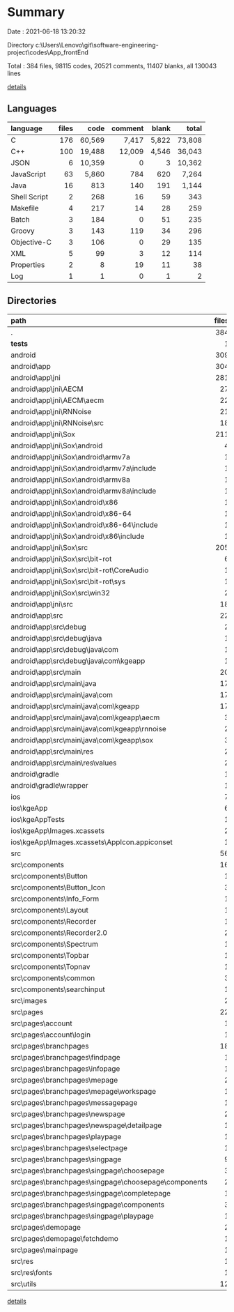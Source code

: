 # Summary

Date : 2021-06-18 13:20:32

Directory c:\Users\Lenovo\git\software-engineering-project\codes\App_frontEnd

Total : 384 files,  98115 codes, 20521 comments, 11407 blanks, all 130043 lines

[details](details.md)

## Languages
| language | files | code | comment | blank | total |
| :--- | ---: | ---: | ---: | ---: | ---: |
| C | 176 | 60,569 | 7,417 | 5,822 | 73,808 |
| C++ | 100 | 19,488 | 12,009 | 4,546 | 36,043 |
| JSON | 6 | 10,359 | 0 | 3 | 10,362 |
| JavaScript | 63 | 5,860 | 784 | 620 | 7,264 |
| Java | 16 | 813 | 140 | 191 | 1,144 |
| Shell Script | 2 | 268 | 16 | 59 | 343 |
| Makefile | 4 | 217 | 14 | 28 | 259 |
| Batch | 3 | 184 | 0 | 51 | 235 |
| Groovy | 3 | 143 | 119 | 34 | 296 |
| Objective-C | 3 | 106 | 0 | 29 | 135 |
| XML | 5 | 99 | 3 | 12 | 114 |
| Properties | 2 | 8 | 19 | 11 | 38 |
| Log | 1 | 1 | 0 | 1 | 2 |

## Directories
| path | files | code | comment | blank | total |
| :--- | ---: | ---: | ---: | ---: | ---: |
| . | 384 | 98,115 | 20,521 | 11,407 | 130,043 |
| __tests__ | 1 | 7 | 4 | 4 | 15 |
| android | 309 | 81,727 | 19,736 | 10,749 | 112,212 |
| android\app | 304 | 81,603 | 19,712 | 10,705 | 112,020 |
| android\app\jni | 281 | 80,595 | 19,382 | 10,458 | 110,435 |
| android\app\jni\AECM | 27 | 10,120 | 3,264 | 2,097 | 15,481 |
| android\app\jni\AECM\aecm | 22 | 5,643 | 2,030 | 1,118 | 8,791 |
| android\app\jni\RNNoise | 21 | 13,852 | 593 | 476 | 14,921 |
| android\app\jni\RNNoise\src | 18 | 13,757 | 582 | 451 | 14,790 |
| android\app\jni\Sox | 211 | 42,635 | 14,895 | 7,407 | 64,937 |
| android\app\jni\Sox\android | 4 | 4,240 | 5,132 | 1,044 | 10,416 |
| android\app\jni\Sox\android\armv7a | 1 | 1,060 | 1,283 | 261 | 2,604 |
| android\app\jni\Sox\android\armv7a\include | 1 | 1,060 | 1,283 | 261 | 2,604 |
| android\app\jni\Sox\android\armv8a | 1 | 1,060 | 1,283 | 261 | 2,604 |
| android\app\jni\Sox\android\armv8a\include | 1 | 1,060 | 1,283 | 261 | 2,604 |
| android\app\jni\Sox\android\x86 | 1 | 1,060 | 1,283 | 261 | 2,604 |
| android\app\jni\Sox\android\x86-64 | 1 | 1,060 | 1,283 | 261 | 2,604 |
| android\app\jni\Sox\android\x86-64\include | 1 | 1,060 | 1,283 | 261 | 2,604 |
| android\app\jni\Sox\android\x86\include | 1 | 1,060 | 1,283 | 261 | 2,604 |
| android\app\jni\Sox\src | 205 | 38,195 | 9,625 | 6,312 | 54,132 |
| android\app\jni\Sox\src\bit-rot | 6 | 576 | 171 | 104 | 851 |
| android\app\jni\Sox\src\bit-rot\CoreAudio | 1 | 238 | 3 | 33 | 274 |
| android\app\jni\Sox\src\bit-rot\sys | 1 | 140 | 111 | 39 | 290 |
| android\app\jni\Sox\src\win32 | 2 | 161 | 32 | 28 | 221 |
| android\app\jni\src | 18 | 13,757 | 582 | 451 | 14,790 |
| android\app\src | 22 | 903 | 216 | 220 | 1,339 |
| android\app\src\debug | 2 | 65 | 8 | 9 | 82 |
| android\app\src\debug\java | 1 | 59 | 8 | 6 | 73 |
| android\app\src\debug\java\com | 1 | 59 | 8 | 6 | 73 |
| android\app\src\debug\java\com\kgeapp | 1 | 59 | 8 | 6 | 73 |
| android\app\src\main | 20 | 838 | 208 | 211 | 1,257 |
| android\app\src\main\java | 17 | 802 | 206 | 203 | 1,211 |
| android\app\src\main\java\com | 17 | 802 | 206 | 203 | 1,211 |
| android\app\src\main\java\com\kgeapp | 17 | 802 | 206 | 203 | 1,211 |
| android\app\src\main\java\com\kgeapp\aecm | 3 | 57 | 7 | 13 | 77 |
| android\app\src\main\java\com\kgeapp\rnnoise | 2 | 27 | 0 | 10 | 37 |
| android\app\src\main\java\com\kgeapp\sox | 3 | 181 | 67 | 55 | 303 |
| android\app\src\main\res | 2 | 8 | 2 | 4 | 14 |
| android\app\src\main\res\values | 2 | 8 | 2 | 4 | 14 |
| android\gradle | 1 | 5 | 0 | 2 | 7 |
| android\gradle\wrapper | 1 | 5 | 0 | 2 | 7 |
| ios | 7 | 212 | 1 | 35 | 248 |
| ios\kgeApp | 6 | 161 | 1 | 20 | 182 |
| ios\kgeAppTests | 1 | 51 | 0 | 15 | 66 |
| ios\kgeApp\Images.xcassets | 2 | 44 | 0 | 1 | 45 |
| ios\kgeApp\Images.xcassets\AppIcon.appiconset | 1 | 38 | 0 | 0 | 38 |
| src | 56 | 5,802 | 768 | 605 | 7,175 |
| src\components | 16 | 1,319 | 97 | 144 | 1,560 |
| src\components\Button | 1 | 41 | 3 | 5 | 49 |
| src\components\Button_Icon | 3 | 189 | 9 | 21 | 219 |
| src\components\Info_Form | 1 | 73 | 0 | 5 | 78 |
| src\components\Layout | 1 | 46 | 12 | 4 | 62 |
| src\components\Recorder | 1 | 302 | 45 | 33 | 380 |
| src\components\Recorder2.0 | 2 | 266 | 14 | 49 | 329 |
| src\components\Spectrum | 1 | 89 | 4 | 9 | 102 |
| src\components\Topbar | 1 | 33 | 0 | 3 | 36 |
| src\components\Topnav | 1 | 35 | 0 | 3 | 38 |
| src\components\common | 3 | 216 | 10 | 10 | 236 |
| src\components\searchinput | 1 | 29 | 0 | 2 | 31 |
| src\images | 2 | 271 | 61 | 5 | 337 |
| src\pages | 22 | 3,062 | 463 | 316 | 3,841 |
| src\pages\account | 1 | 382 | 91 | 38 | 511 |
| src\pages\account\login | 1 | 382 | 91 | 38 | 511 |
| src\pages\branchpages | 18 | 2,476 | 358 | 249 | 3,083 |
| src\pages\branchpages\findpage | 1 | 78 | 0 | 6 | 84 |
| src\pages\branchpages\infopage | 1 | 81 | 31 | 4 | 116 |
| src\pages\branchpages\mepage | 2 | 188 | 50 | 19 | 257 |
| src\pages\branchpages\mepage\workspage | 1 | 76 | 32 | 6 | 114 |
| src\pages\branchpages\messagepage | 1 | 97 | 0 | 16 | 113 |
| src\pages\branchpages\newspage | 2 | 151 | 19 | 14 | 184 |
| src\pages\branchpages\newspage\detailpage | 1 | 41 | 0 | 3 | 44 |
| src\pages\branchpages\playpage | 1 | 19 | 0 | 5 | 24 |
| src\pages\branchpages\selectpage | 1 | 123 | 14 | 11 | 148 |
| src\pages\branchpages\singpage | 9 | 1,739 | 244 | 174 | 2,157 |
| src\pages\branchpages\singpage\choosepage | 3 | 339 | 96 | 41 | 476 |
| src\pages\branchpages\singpage\choosepage\components | 2 | 180 | 82 | 18 | 280 |
| src\pages\branchpages\singpage\completepage | 1 | 267 | 6 | 11 | 284 |
| src\pages\branchpages\singpage\components | 3 | 385 | 93 | 58 | 536 |
| src\pages\branchpages\singpage\playpage | 1 | 83 | 1 | 7 | 91 |
| src\pages\demopage | 2 | 116 | 3 | 13 | 132 |
| src\pages\demopage\fetchdemo | 1 | 0 | 0 | 1 | 1 |
| src\pages\mainpage | 1 | 88 | 11 | 16 | 115 |
| src\res | 1 | 20 | 3 | 5 | 28 |
| src\res\fonts | 1 | 20 | 3 | 5 | 28 |
| src\utils | 12 | 742 | 128 | 111 | 981 |

[details](details.md)